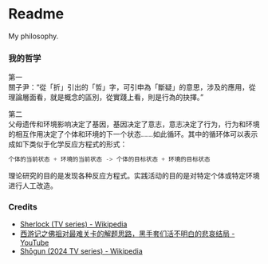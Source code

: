 # Readme
My philosophy.

### 我的哲学

第一<br />
關子尹：“從「折」引出的「哲」字，可引申為「斷疑」的意思，涉及的應用，從理論層面看，就是概念的區別，從實踐上看，則是行為的抉擇。”

第二<br />
父母遗传和环境影响决定了基因，基因决定了意志，意志决定了行为，行为和环境的相互作用决定了个体和环境的下一个状态……如此循环。其中的循环体可以表示成如下类似于化学反应方程式的形式：

```python
个体的当前状态 + 环境的当前状态 -> 个体的目标状态 + 环境的目标状态
```

理论研究的目的是发现各种反应方程式。实践活动的目的是对特定个体或特定环境进行人工改造。

### Credits
- [Sherlock (TV series) - Wikipedia](https://en.wikipedia.org/wiki/Sherlock_(TV_series))
- [西游记之佛祖对最难关卡的解题思路，黑手套们活不明白的悲哀结局 - YouTube](https://www.youtube.com/watch?v=TYO_tbvXbbw)
- [Shōgun (2024 TV series) - Wikipedia](https://en.wikipedia.org/wiki/Shōgun_(2024_TV_series))
